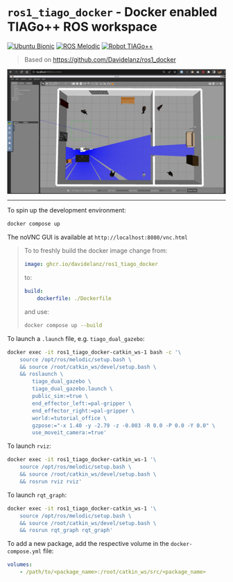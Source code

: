 # `ros1_tiago_docker` - Docker enabled TIAGo++ ROS workspace

[![Ubuntu Bionic](https://img.shields.io/badge/Ubuntu-bionic-blue)](https://releases.ubuntu.com/18.04/)
[![ROS Melodic](https://img.shields.io/badge/ROS-melodic-blue)](http://wiki.ros.org/melodic)
[![Robot TIAGo++](https://img.shields.io/badge/Robot-TIAGo++-blue)](https://wiki.ros.org/Robots/TIAGo++)

> Based on https://github.com/Davidelanz/ros1_docker

<img width=600 align=center alt="noVNC preview" src=".readme_assets/preview_gazebo.jpg">

---

To spin up the development environment:
```sh
docker compose up
```

The noVNC GUI is available at `http://localhost:8080/vnc.html`


> To to freshly build the docker image change from:
> ```yml
> image: ghcr.io/davidelanz/ros1_tiago_docker
> ```
> to:
> ```yml
> build:
>     dockerfile: ./Dockerfile
> ```
> and use:
> ```sh
> docker compose up --build
> ```



To launch a `.launch` file, e.g. `tiago_dual_gazebo`:
```sh
docker exec -it ros1_tiago_docker-catkin_ws-1 bash -c '\
    source /opt/ros/melodic/setup.bash \
    && source /root/catkin_ws/devel/setup.bash \
    && roslaunch \
        tiago_dual_gazebo \
        tiago_dual_gazebo.launch \
        public_sim:=true \
        end_effector_left:=pal-gripper \
        end_effector_right:=pal-gripper \
        world:=tutorial_office \
        gzpose:="-x 1.40 -y -2.79 -z -0.003 -R 0.0 -P 0.0 -Y 0.0" \
        use_moveit_camera:=true'
```

To launch `rviz`:
```sh
docker exec -it ros1_tiago_docker-catkin_ws-1 '\
    source /opt/ros/melodic/setup.bash \
    && source /root/catkin_ws/devel/setup.bash \
    && rosrun rviz rviz'
```

To launch `rqt_graph`:
```sh
docker exec -it ros1_tiago_docker-catkin_ws-1 '\
    source /opt/ros/melodic/setup.bash \
    && source /root/catkin_ws/devel/setup.bash \
    && rosrun rqt_graph rqt_graph'
```

To add a new package, add the respective volume in the `docker-compose.yml` file:
```yml
volumes:
    - /path/to/<package_name>:/root/catkin_ws/src/<package_name>
```
